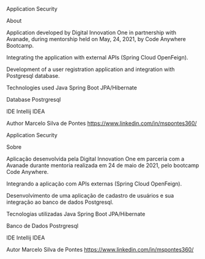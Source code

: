 Application Security

About

Application developed by Digital Innovation One in partnership with Avanade, during mentorship held on May, 24, 2021, by Code Anywhere Bootcamp.

Integrating the application with external APIs (Spring Cloud OpenFeign).

Development of a user registration application and integration with Postgresql database.

Technologies used
Java
Spring Boot
JPA/Hibernate

Database
Postrgresql

IDE
Intellij IDEA

Author
Marcelo Silva de Pontes
https://www.linkedin.com/in/mspontes360/



Application Security

Sobre

Aplicação desenvolvida pela Digital Innovation One em parceria com a Avanade durante mentoria realizada em 24 de maio de 2021, pelo bootcamp Code Anywhere.

Integrando a aplicação com APIs externas (Spring Cloud OpenFeign).

Desenvolvimento de uma aplicação de cadastro de usuários e sua integração ao banco de dados Postgresql.

Tecnologias utilizadas
Java
Spring Boot
JPA/Hibernate

Banco de Dados
Postrgresql

IDE
Intellij IDEA

Autor
Marcelo Silva de Pontes
https://www.linkedin.com/in/mspontes360/



